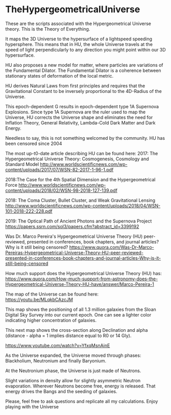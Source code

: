 # TheHypergeometricalUniverse

These are the scripts associated with the Hypergeometrical Universe theory.  This is the Theory of Everything.

It maps the 3D Universe to the hypersurface of a lightspeed speeding hypersphere.  This means that in HU, the whole Universe travels at the speed of light perpendicularly to any direction you might point within our 3D hypersurface.

HU also proposes a new model for matter, where particles are variations of the Fundamental Dilator.
The Fundamental Dilator is a coherence between stationary states of deformation of the local metric.

HU derives Natural Laws from first principles and requires that the Gravitational Constant to be inversely
proportional to the 4D-Radius of the Universe.

This epoch-dependent G results in epoch-dependent type 1A Supernova Explosions.  Since type 1A Supernova are the ruler 
used to map the Universe, HU corrects the Universe shape and eliminates the need for Inflation Theory, General Relativity,
Lambda-Cold Dark Matter and Dark Energy.

Needless to say, this is not something welcomed by the community. HU has been censored since 2004

The most up-t0-date article describing HU can be found here:
2017: The Hypergeometrical Universe Theory: Cosmogenesis, Cosmology and Standard Model
http://www.worldscientificnews.com/wp-content/uploads/2017/07/WSN-82-2017-1-96-1.pdf

2018:The Case for the 4th Spatial Dimension and the Hypergeometrical Force
http://www.worldscientificnews.com/wp-content/uploads/2018/02/WSN-98-2018-127-139.pdf

2018: The Coma Cluster, Bullet Cluster, and Weak Gravitational Lensing
http://www.worldscientificnews.com/wp-content/uploads/2018/04/WSN-101-2018-222-228.pdf

2019: The Optical Path of Ancient Photons and the Supernova Project
https://papers.ssrn.com/sol3/papers.cfm?abstract_id=3399192

Was Dr. Marco Pereira's Hypergeometrical Universe Theory (HU) peer-reviewed, presented in conferences, book chapters, and journal articles? Why is it still being censored?
https://www.quora.com/Was-Dr-Marco-Pereiras-Hypergeometrical-Universe-Theory-HU-peer-reviewed-presented-in-conferences-book-chapters-and-journal-articles-Why-is-it-still-being-censored

How much support does the Hypergeometrical Universe Theory (HU) has:
https://www.quora.com/How-much-support-from-astronomy-does-the-Hypergeometrical-Universe-Theory-HU-have/answer/Marco-Pereira-1

The map of the Universe can be found here:
https://youtu.be/MLqkbCAzcJM

This map shows the positioning of all 1.3 million galaxies from the Sloan Digital Sky Survey into our current epoch.
One can see a lighter color indicating higher concentration of galaxies. 

This next map shows the cross-section along Declination and alpha 
(distance - alpha = 1 implies distance equal to R0 or 14 Gly).

https://www.youtube.com/watch?v=YfxqMsnAinE

 
As the Universe expanded, the Universe moved through phases: Blackholium, Neutronium and finally Baryonium.

At the Neutronium phase, the Universe is just made of Neutrons.  

Slight variations in density allow for slightly asymmetric Neutron evaporation.
Wherever Neutrons become free, energy is released. That energy drives the Bangs and the seeding of galaxies.

Please, feel free to ask questions and replicate all my calculations.  Enjoy playing with the Universe

